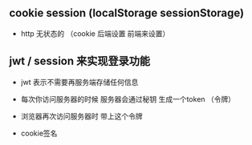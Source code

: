 ## cookie session (localStorage sessionStorage)
- http 无状态的 （cookie 后端设置 前端来设置）

## jwt / session 来实现登录功能
- jwt 表示不需要再服务端存储任何信息 
- 每次你访问服务器的时候 服务器会通过秘钥 生成一个token （令牌）
- 浏览器再次访问服务器时 带上这个令牌

- cookie签名